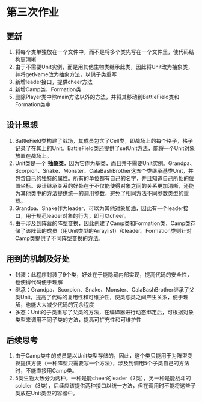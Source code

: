 # 第三次作业

## 更新
1. 将每个类单独放在一个文件中，而不是将多个类先写在一个文件里，使代码结构更清晰
2. 由于不需要Unit实例，而是用其他生物类继承此类，因此将Unit改为抽象类，并将getName改为抽象方法，以供子类重写
3. 新增leader接口，提供cheer方法
4. 新增Camp类、Formation类
5. 删除Player类中除main方法以外的方法，并将其移动到BattleField类和Formation类中

## 设计思想
1. BattleField类构建了战场，其成员包含了Cell类，即战场上的每个格子，格子记录了在其上的Unit。BattleField类还提供了setUnit方法，能将一个Unit对象放置在战场上。
2. Unit类是一个 **抽象类**，因为它作为基类，而且并不需要Unit实例。Grandpa、Scorpion、Snake、Monster、CalaBashBrother这五个类继承基类Unit，并包含自己的独特的属性。所有的单位都有自己的名字，并且知道自己所处的位置坐标。设计继承关系的好处在于不仅能使得对象之间的关系更加清晰，还能为其他类中的方法提供统一的调用参数，避免了相同方法不同参数类型的重载。
3. Grandpa、Snake作为leader，可以为其他对象加油，因此有一个leader接口，用于规范leader对象的行为，即可以cheer。
4. 由于涉及到阵营的阵型变换，因此创建了Camp类和Formation类，Camp类存储了该阵营的成员（用Unit类型的Arraylist）和leader。Formation类则针对Camp类提供了不同阵型变换的方法。

## 用到的机制及好处
 - 封装：此程序封装了9个类，好处在于能隐藏内部实现，提高代码的安全性，也使得代码便于理解
 - 继承：Grandpa、Scorpion、Snake、Monster、CalaBashBrother继承了父类Unit，提高了代码的复用性和可维护性，使类与类之间产生关系，便于理解，也能大大减少代码的冗余程度
 - 多态：Unit的子类重写了父类的方法，在编译器进行动态绑定后，可根据对象类型来调用不同子类的方法，提高可扩充性和可维护性

## 后续思考
1. 由于Camp类中的成员是以Unit类型存储的，因此，这个类只能用于为阵型变换提供方便（一种阵型只需要写一个方法），涉及到调用5个子类自己的方法时，不能直接用Camp类。
2. 5类生物大致分为两种，一种是能cheer的leader（2类），另一种是能战斗的soldier（3类），后续应该提供两种接口以统一方法，但在调用时不能将这些子类放在Unit类型的容器中。